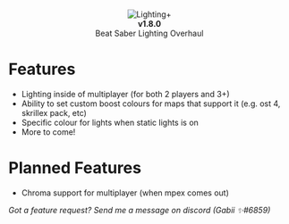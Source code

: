 <br>
<p align="center">
  <img src="https://github.com/IsGabriellaCurious/LightingPlus/blob/master/Img/cover-small.png" alt="Lighting+" /> <br>
  <b>v1.8.0</b></br>
  Beat Saber Lighting Overhaul

  # Features
  - Lighting inside of multiplayer (for both 2 players and 3+)
  - Ability to set custom boost colours for maps that support it (e.g. ost 4, skrillex pack, etc)
  - Specific colour for lights when static lights is on
  - More to come!

  # Planned Features
  - Chroma support for multiplayer (when mpex comes out)

  <i>Got a feature request? Send me a message on discord (Gabii ✨#6859)</i>
</p>
